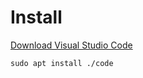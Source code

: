 # Install

[Download Visual Studio Code](https://go.microsoft.com/fwlink/?LinkID=760868)

`sudo apt install ./code`
